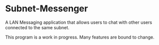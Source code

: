 # Subnet-Messenger
A LAN Messaging application that allows users to chat with other users connected to the same subnet.

This program is a work in progress. Many features are bound to change.

